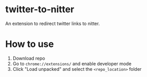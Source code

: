 # twitter-to-nitter

An extension to redirect twitter links to nitter.

# How to use

1. Download repo
1. Go to `chrome://extensions/` and enable developer mode
1. Click "Load unpacked" and select the `<repo_location>` folder
